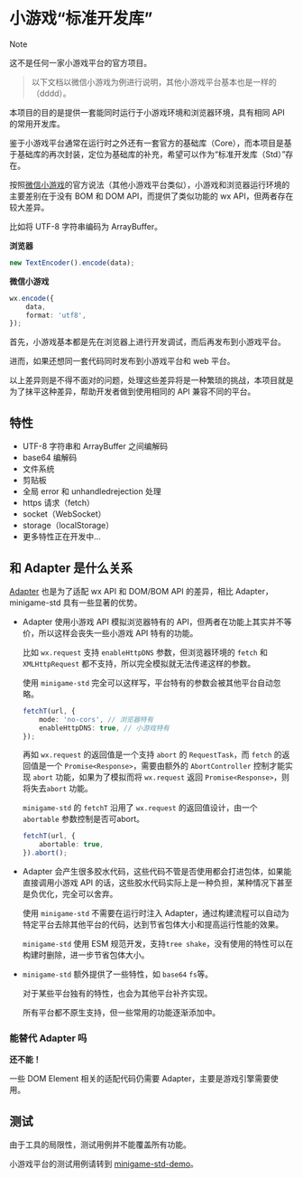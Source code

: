 # 小游戏“标准开发库”

> [!NOTE]
> 这不是任何一家小游戏平台的官方项目。

> 以下文档以微信小游戏为例进行说明，其他小游戏平台基本也是一样的（dddd）。

本项目的目的是提供一套能同时运行于小游戏环境和浏览器环境，具有相同 API 的常用开发库。

鉴于小游戏平台通常在运行时之外还有一套官方的基础库（Core），而本项目是基于基础库的再次封装，定位为基础库的补充，希望可以作为“标准开发库（Std）”存在。

按照[微信小游戏](https://developers.weixin.qq.com/minigame/dev/guide/)的官方说法（其他小游戏平台类似），小游戏和浏览器运行环境的主要差别在于没有 BOM 和 DOM API，而提供了类似功能的 wx API，但两者存在较大差异。

比如将 UTF-8 字符串编码为 ArrayBuffer。

**浏览器**
```ts
new TextEncoder().encode(data);
```

**微信小游戏**
```ts
wx.encode({
    data,
    format: 'utf8',
});
```

首先，小游戏基本都是先在浏览器上进行开发调试，而后再发布到小游戏平台。

进而，如果还想同一套代码同时发布到小游戏平台和 web 平台。

以上差异则是不得不面对的问题，处理这些差异将是一种繁琐的挑战，本项目就是为了抹平这种差异，帮助开发者做到使用相同的 API 兼容不同的平台。

## 特性

* UTF-8 字符串和 ArrayBuffer 之间编解码
* base64 编解码
* 文件系统
* 剪贴板
* 全局 error 和 unhandledrejection 处理
* https 请求（fetch）
* socket（WebSocket）
* storage（localStorage）
* 更多特性正在开发中...

## 和 Adapter 是什么关系

[Adapter](https://developers.weixin.qq.com/minigame/dev/game-engine/workflow/adapter.html) 也是为了适配 wx API 和 DOM/BOM API 的差异，相比 Adapter，minigame-std 具有一些显著的优势。

* Adapter 使用小游戏 API 模拟浏览器特有的 API，但两者在功能上其实并不等价，所以这样会丧失一些小游戏 API 特有的功能。

    比如 `wx.request` 支持 `enableHttpDNS` 参数，但浏览器环境的 `fetch` 和 `XMLHttpRequest` 都不支持，所以完全模拟就无法传递这样的参数。

    使用 `minigame-std` 完全可以这样写，平台特有的参数会被其他平台自动忽略。
    ```ts
    fetchT(url, {
        mode: 'no-cors', // 浏览器特有
        enableHttpDNS: true, // 小游戏特有
    });
    ```

    再如 `wx.request` 的返回值是一个支持 `abort` 的 `RequestTask`，而 `fetch` 的返回值是一个 `Promise<Response>`，需要由额外的 `AbortController` 控制才能实现 `abort` 功能，如果为了模拟而将 `wx.request` 返回 `Promise<Response>`，则将失去`abort` 功能。

    `minigame-std` 的 `fetchT` 沿用了 `wx.request` 的返回值设计，由一个 `abortable` 参数控制是否可abort。
    ```ts
    fetchT(url, {
        abortable: true,
    }).abort();
    ```

* Adapter 会产生很多胶水代码，这些代码不管是否使用都会打进包体，如果能直接调用小游戏 API 的话，这些胶水代码实际上是一种负担，某种情况下甚至是负优化，完全可以舍弃。

    使用 `minigame-std` 不需要在运行时注入 Adapter，通过构建流程可以自动为特定平台去除其他平台的代码，达到节省包体大小和提高运行性能的效果。

    `minigame-std` 使用 ESM 规范开发，支持`tree shake`，没有使用的特性可以在构建时删除，进一步节省包体大小。

* `minigame-std` 额外提供了一些特性，如 `base64` `fs`等。

    对于某些平台独有的特性，也会为其他平台补齐实现。

    所有平台都不原生支持，但一些常用的功能逐渐添加中。

### 能替代 Adapter 吗

**还不能！**

一些 DOM Element 相关的适配代码仍需要 Adapter，主要是游戏引擎需要使用。

## 测试

由于工具的局限性，测试用例并不能覆盖所有功能。

小游戏平台的测试用例请转到 [minigame-std-demo](https://github.com/JiangJie/minigame-std-demo)。